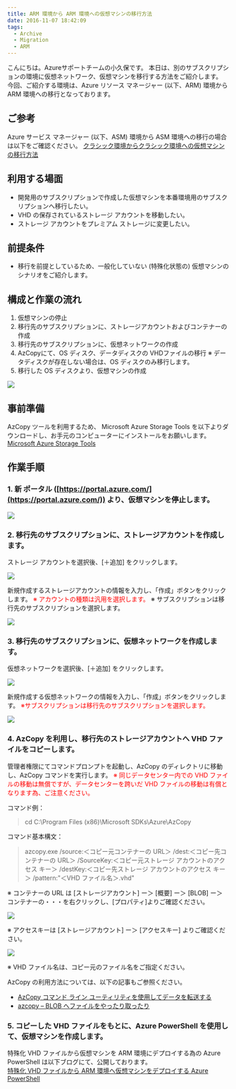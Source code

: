 ```yaml
---
title: ARM 環境から ARM 環境への仮想マシンの移行方法
date: 2016-11-07 18:42:09
tags:
  - Archive
  - Migration
  - ARM
---
```


こんにちは。Azureサポートチームの小久保です。
本日は、別のサブスクリプションの環境に仮想ネットワーク、仮想マシンを移行する方法をご紹介します。
今回、ご紹介する環境は、Azure リソース マネージャー (以下、ARM) 環境から ARM 環境への移行となっております。

## ご参考
Azure サービス マネージャー (以下、ASM) 環境から ASM 環境への移行の場合は以下をご確認ください。
[クラシック環境からクラシック環境への仮想マシンの移行方法](http://blogs.technet.microsoft.com/jpaztech/2016/07/11/migration_classic_to_classic/)

## 利用する場面
- 開発用のサブスクリプションで作成した仮想マシンを本番環境用のサブスクリプションへ移行したい。
- VHD の保存されているストレージ アカウントを移動したい。
- ストレージ アカウントをプレミアム ストレージに変更したい。

## 前提条件
- 移行を前提としているため、一般化していない (特殊化状態の) 仮想マシンのシナリオをご紹介します。

## 構成と作業の流れ
1. 仮想マシンの停止
1. 移行先のサブスクリプションに、ストレージアカウントおよびコンテナーの作成
1. 移行先のサブスクリプションに、仮想ネットワークの作成
1. AzCopyにて、OS ディスク、データディスクの VHDファイルの移行
※ データディスクが存在しない場合は、OS ディスクのみ移行します。
1. 移行した OS ディスクより、仮想マシンの作成

![](./migration_arm_to_arm/Constitution3.png)

## 事前準備
AzCopy ツールを利用するため、 Microsoft Azure Storage Tools を以下よりダウンロードし、お手元のコンピューターにインストールをお願いします。
[Microsoft Azure Storage Tools](https://aka.ms/downloadazcopy)

## 作業手順
### 1. 新 ポータル ([https://portal.azure.com/](https://portal.azure.com/)) より、仮想マシンを停止します。
![](./migration_arm_to_arm/stopvm.png)

### 2. 移行先のサブスクリプションに、ストレージアカウントを作成します。
ストレージ アカウントを選択後、[＋追加] をクリックします。

![](./migration_arm_to_arm/addstorage.png)

新規作成するストレージアカウントの情報を入力し、「作成」ボタンをクリックします。
<span style="color:red;">※ アカウントの種類は汎用を選択します。</span>
※ サブスクリプションは移行先のサブスクリプションを選択します。

![](./migration_arm_to_arm/addstorageproperty2.png)

### 3. 移行先のサブスクリプションに、仮想ネットワークを作成します。
仮想ネットワークを選択後、[＋追加] をクリックします。

![](./migration_arm_to_arm/addvnet.png)

新規作成する仮想ネットワークの情報を入力し、「作成」ボタンをクリックします。
<span style="color:red;">※サブスクリプションは移行先のサブスクリプションを選択します。</span>

![](./migration_arm_to_arm/addvnetproperty2.png)

### 4. AzCopy を利用し、移行先のストレージアカウントへ VHD ファイルをコピーします。
管理者権限にてコマンドプロンプトを起動し、AzCopy のディレクトリに移動し、AzCopy コマンドを実行します。
<span style="color:red;">※ 同じデータセンター内での VHD ファイルの移動は無償ですが、データセンターを跨いだ VHD ファイルの移動は有償となります為、ご注意ください。</span>

コマンド例：
> cd C:\Program Files (x86)\Microsoft SDKs\Azure\AzCopy

コマンド基本構文：
> azcopy.exe /source:＜コピー元コンテナーの URL＞ /dest:＜コピー先コンテナーの URL＞ /SourceKey:＜コピー元ストレージ アカウントのアクセス キー＞ /destKey:＜コピー先ストレージ アカウントのアクセス キー＞ /pattern:"＜VHD ファイル名＞.vhd"

※ コンテナーの URL は [ストレージアカウント] ー＞ [概要] ー＞ [BLOB] ー＞ コンテナーの・・・を右クリックし、[プロパティ]よりご確認ください。

![](./migration_arm_to_arm/VHD_URL2.png)

※ アクセスキーは [ストレージアカウント] ー＞ [アクセスキー] よりご確認ください。

![](./migration_arm_to_arm/accesskeynew.png)

※ VHD ファイル名は、コピー元のファイル名をご指定ください。

AzCopy の利用方法については、以下の記事もご参照ください。
- [AzCopy コマンド ライン ユーティリティを使用してデータを転送する](https://azure.microsoft.com/ja-jp/documentation/articles/storage-use-azcopy/)
- [azcopy – BLOB へファイルをやったり取ったり](http://blogs.technet.com/b/ksasaki/archive/2012/11/09/azcopy-blob.aspx)

### 5. コピーした VHD ファイルをもとに、Azure PowerShell を使用して、仮想マシンを作成します。


特殊化 VHD ファイルから仮想マシンを ARM 環境にデプロイする為の Azure PowerShell は以下ブログにて、公開しております。<br>
[特殊化 VHD ファイルから ARM 環境へ仮想マシンをデプロイする Azure PowerShell](https://blogs.technet.microsoft.com/jpaztech/2017/05/24/deployfromspecializedvhd-powershell/)

